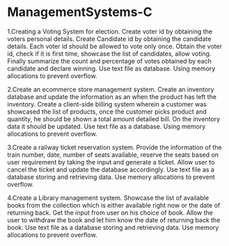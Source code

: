 # ManagementSystems-C

1.Creating a Voting System for election. Create voter id by obtaining the voters personal details. Create Candidate id by obtaining the candidate details. Each voter id should be allowed to vote only once. Obtain the voter id, check if it is first time, showcase the list of candidates, allow voting. Finally summarize the count and percentage of votes obtained by each candidate and declare winning. Use text file as database. Using memory allocations to prevent overflow.

2.Create an ecommerce store management system. Create an inventory database and update the information as an when the product has left the inventory. Create a client-side billing system wherein a customer was showcased the list of products, once the customer picks product and quantity, he should be shown a total amount detailed bill. On the inventory data it should be updated. Use text file as a database. Using memory allocations to prevent overflow.

3.Create a railway ticket reservation system. Provide the information of the train number, date, number of seats available, reserve the seats based on user requirement by taking the input and generate a ticket. Allow user to cancel the ticket and update the database accordingly. Use text file as a database storing and retrieving data. Use memory allocations to prevent overflow.

4.Create a Library management system. Showcase the list of available books from the collection which is either available right now or the date of returning back. Get the input from user on his choice of book. Allow the user to withdraw the book and let him know the date of returning back the book. Use text file as a database storing and retrieving data. Use memory allocations to prevent overflow.
